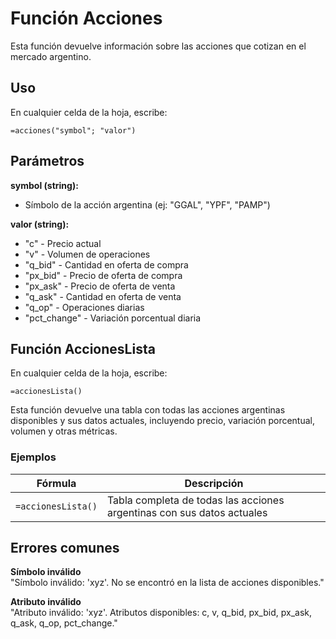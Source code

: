 # Función Acciones

Esta función devuelve información sobre las acciones que cotizan en el mercado argentino.

## Uso

En cualquier celda de la hoja, escribe:

```
=acciones("symbol"; "valor")
```

## Parámetros

**symbol (string):**
- Símbolo de la acción argentina (ej: "GGAL", "YPF", "PAMP")

**valor (string):**
- "c" - Precio actual
- "v" - Volumen de operaciones
- "q_bid" - Cantidad en oferta de compra
- "px_bid" - Precio de oferta de compra
- "px_ask" - Precio de oferta de venta
- "q_ask" - Cantidad en oferta de venta
- "q_op" - Operaciones diarias
- "pct_change" - Variación porcentual diaria

## Función AccionesLista

En cualquier celda de la hoja, escribe:

```
=accionesLista()
```

Esta función devuelve una tabla con todas las acciones argentinas disponibles y sus datos actuales, incluyendo precio, variación porcentual, volumen y otras métricas.

### Ejemplos

| Fórmula | Descripción |
|---------|-------------|
| `=accionesLista()` | Tabla completa de todas las acciones argentinas con sus datos actuales |

## Errores comunes

**Símbolo inválido**  
"Símbolo inválido: 'xyz'. No se encontró en la lista de acciones disponibles."

**Atributo inválido**  
"Atributo inválido: 'xyz'. Atributos disponibles: c, v, q_bid, px_bid, px_ask, q_ask, q_op, pct_change."
